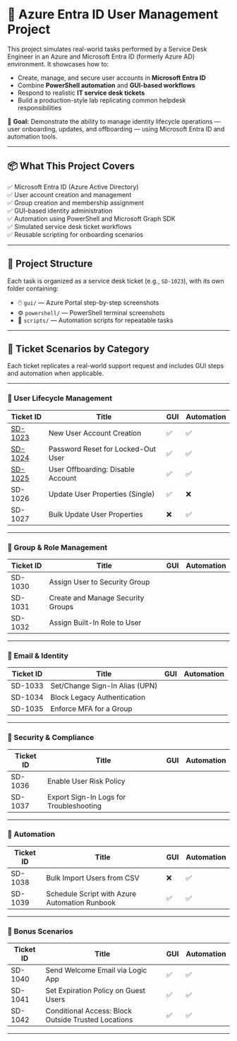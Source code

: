 # 🚀 Azure Entra ID User Management Project

This project simulates real-world tasks performed by a Service Desk Engineer in an Azure and Microsoft Entra ID (formerly Azure AD) environment. It showcases how to:

- Create, manage, and secure user accounts in **Microsoft Entra ID**
- Combine **PowerShell automation** and **GUI-based workflows**
- Respond to realistic **IT service desk tickets**
- Build a production-style lab replicating common helpdesk responsibilities

🎯 **Goal:** Demonstrate the ability to manage identity lifecycle operations — user onboarding, updates, and offboarding — using Microsoft Entra ID and automation tools.

---

## 📦 What This Project Covers

✅ Microsoft Entra ID (Azure Active Directory)  
✅ User account creation and management  
✅ Group creation and membership assignment  
✅ GUI-based identity administration  
✅ Automation using PowerShell and Microsoft Graph SDK  
✅ Simulated service desk ticket workflows  
✅ Reusable scripting for onboarding scenarios

---

## 📁 Project Structure

Each task is organized as a service desk ticket (e.g., `SD-1023`), with its own folder containing:

- 🖱️ `gui/` — Azure Portal step-by-step screenshots  
- ⚙️ `powershell/` — PowerShell terminal screenshots  
- 📜 `scripts/` — Automation scripts for repeatable tasks  

---

## 🎫 Ticket Scenarios by Category

Each ticket replicates a real-world support request and includes GUI steps and automation when applicable.

---

### 🔄 User Lifecycle Management

| Ticket ID                                              | Title                              | GUI | Automation |
| ------------------------------------------------------ | ---------------------------------- | --- | ---------- |
| [SD-1023](./tickets/SD-1023/SD-1023-new-user.md)       | New User Account Creation          | ✅  | ✅         |
| [SD-1024](./tickets/SD-1024/SD-1024-password-reset.md) | Password Reset for Locked-Out User | ✅  | ✅         |
| [SD-1025](./tickets/SD-1025/SD-1025-disable-user.md)   | User Offboarding: Disable Account  | ✅  | ✅         |
| SD-1026                                                | Update User Properties (Single)    | ✅  | ❌         |
| SD-1027                                                | Bulk Update User Properties        | ❌  | ✅         |

---

### 👥 Group & Role Management

| Ticket ID  | Title                              | GUI | Automation |
| ---------- | ---------------------------------- | --- | ---------- |
| SD-1030    | Assign User to Security Group      |     |            |
| SD-1031    | Create and Manage Security Groups  |     |            |
| SD-1032    | Assign Built-In Role to User       |     |            |

---

### 📧 Email & Identity

| Ticket ID  | Title                              | GUI | Automation |
| ---------- | ---------------------------------- | --- | ---------- |
| SD-1033    | Set/Change Sign-In Alias (UPN)     |     |            |
| SD-1034    | Block Legacy Authentication        |     |            |
| SD-1035    | Enforce MFA for a Group            |     |            |

---

### 🔐 Security & Compliance

| Ticket ID  | Title                                   | GUI | Automation |
| ---------- | --------------------------------------- | --- | ---------- |
| SD-1036    | Enable User Risk Policy                 |     |            |
| SD-1037    | Export Sign-In Logs for Troubleshooting |     |            |

---

### 🤖 Automation

| Ticket ID  | Title                                         | GUI | Automation |
| ---------- | --------------------------------------------- | --- | ---------- |
| SD-1038    | Bulk Import Users from CSV                   | ❌  | ✅         |
| SD-1039    | Schedule Script with Azure Automation Runbook| ✅  | ✅         |

---

### 🧪 Bonus Scenarios

| Ticket ID  | Title                                              | GUI | Automation |
| ---------- | -------------------------------------------------- | --- | ---------- |
| SD-1040    | Send Welcome Email via Logic App                   | ✅  | ✅         |
| SD-1041    | Set Expiration Policy on Guest Users               | ✅  | ✅         |
| SD-1042    | Conditional Access: Block Outside Trusted Locations| ✅  | ✅         |

---
